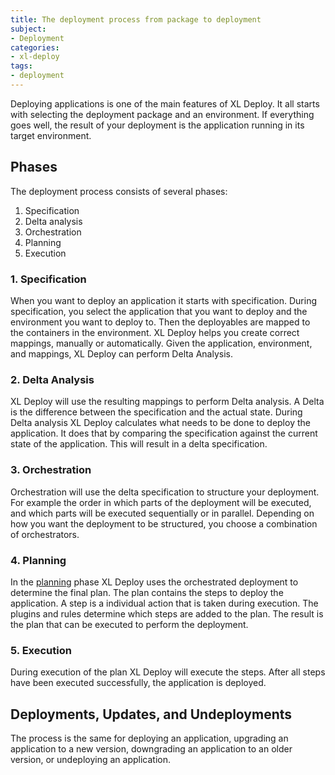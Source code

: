 ```yaml
---
title: The deployment process from package to deployment
subject:
- Deployment
categories:
- xl-deploy
tags:
- deployment
---
```


Deploying applications is one of the main features of XL Deploy. It all starts with selecting the deployment package and an environment. If everything goes well, the result of your deployment is the application running in its target environment.

## Phases

The deployment process consists of several phases:

1. Specification
1. Delta analysis
1. Orchestration
1. Planning
1. Execution

### 1. Specification

When you want to deploy an application it starts with specification. During specification, you select the application that you want to deploy and the environment you want to deploy to. Then the deployables are mapped to the containers in the environment. XL Deploy helps you create correct mappings, manually or automatically. Given the application, environment, and mappings, XL Deploy can perform Delta Analysis.

### 2. Delta Analysis

XL Deploy will use the resulting mappings to perform Delta analysis. A Delta is the difference between the specification and the actual state. During Delta analysis XL Deploy calculates what needs to be done to deploy the application. It does that by comparing the specification against the current state of the application. This will result in a delta specification.

### 3. Orchestration

Orchestration will use the delta specification to structure your deployment. For example the order in which parts of the deployment will be executed, and which parts will be executed sequentially or in parallel. Depending on how you want the deployment to be structured, you choose a combination of orchestrators.

### 4. Planning

In the [planning](understanding-the-xl-deploy-planning-phase.html) phase XL Deploy uses the orchestrated deployment to determine the final plan. The plan contains the steps to deploy the application. A step is a individual action that is taken during execution. The plugins and rules determine which steps are added to the plan. The result is the plan that can be executed to perform the deployment.

### 5. Execution

During execution of the plan XL Deploy will execute the steps. After all steps have been executed successfully, the application is deployed.

## Deployments, Updates, and Undeployments

The process is the same for deploying an application, upgrading an application to a new version, downgrading an application to an older version, or undeploying an application.
